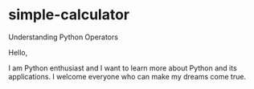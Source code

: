 # simple-calculator
Understanding Python Operators

Hello,

I am Python enthusiast and I want to learn more about Python and its applications. I welcome everyone who can make my dreams come true.
